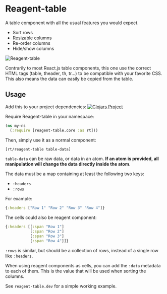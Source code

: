 Reagent-table
=========

A table component with all the usual features you would expect.

- Sort rows
- Resizable columns
- Re-order columns
- Hide/show columns


<img src="https://raw.githubusercontent.com/Frozenlock/reagent-table/master/reagent-table.gif"
	alt="Reagent-table"/>


Contrarily to most React.js table components, this one use the correct
HTML tags (table, theader, th, tr...) to be compatible with your
favorite CSS. This also means the data can easily be copied from the
table.



## Usage

Add this to your project dependencies:
[![Clojars Project](http://clojars.org/org.clojars.frozenlock/reagent-table/latest-version.svg)](http://clojars.org/org.clojars.frozenlock/reagent-table)

Require Reagent-table in your namespace:
```clj
(ns my-ns
  (:require [reagent-table.core :as rt]))
```

Then, simply use it as a normal component:
```clj
[rt/reagent-table table-data]
```

`table-data` can be raw data, or data in an atom. **If an atom is
provided, all manipulation will change the data directly inside the atom**.

The data must be a map containing at least the following two keys:
- `:headers`
- `:rows`

For example:
```clj
{:headers ["Row 1" "Row 2" "Row 3" "Row 4"]}
```

The cells could also be reagent component:
```clj
{:headers [[:span "Row 1"]
	       [:span "Row 2"]
		   [:span "Row 3"]
		   [:span "Row 4"]]}
```

`:rows` is similar, but should be a collection of rows, instead of a single row like `:headers`.

When using reagent components as cells, you can add the `:data`
metadata to each of them. This is the value that will be used when
sorting the columns.


See `reagent-table.dev` for a simple working example.



